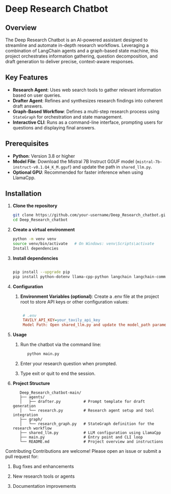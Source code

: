 # Deep Research Chatbot

## Overview

The Deep Research Chatbot is an AI-powered assistant designed to streamline and automate in-depth research workflows. Leveraging a combination of LangChain agents and a graph-based state machine, this project orchestrates information gathering, question decomposition, and draft generation to deliver precise, context-aware responses.

## Key Features

- **Research Agent**: Uses web search tools to gather relevant information based on user queries.  
- **Drafter Agent**: Refines and synthesizes research findings into coherent draft answers.  
- **Graph-Based Workflow**: Defines a multi-step research process using `StateGraph` for orchestration and state management.  
- **Interactive CLI**: Runs as a command-line interface, prompting users for questions and displaying final answers.  

## Prerequisites

- **Python**: Version 3.8 or higher  
- **Model File**: Download the Mistral 7B Instruct GGUF model (`mistral-7b-instruct-v0.1.Q4_K_M.gguf`) and update the path in `shared_llm.py`.  
- **Optional GPU**: Recommended for faster inference when using LlamaCpp.  

## Installation

1. **Clone the repository**

   ```bash
   git clone https://github.com/your-username/Deep_Research_chatbot.git
   cd Deep_Research_chatbot
2. **Create a virtual environment**

   ```bash
   python -m venv venv
   source venv/bin/activate   # On Windows: venv\Scripts\activate
   Install dependencies

3. **Install dependencies**
   ```bash

   pip install --upgrade pip
   pip install python-dotenv llama-cpp-python langchain langchain-community langgraph pydantic
4. **Configuration**
     1. **Environment Variables (optional)**: Create a .env file at the project root to store API keys or other configuration values:

        ```ini

         # .env
         TAVILY_API_KEY=your_tavily_api_key
         Model Path: Open shared_llm.py and update the model_path parameter to point to your downloaded GGUF model file.

5. **Usage**
     1. Run the chatbot via the command line:

        ```bash
           python main.py
     1. Enter your research question when prompted.
     2. Type exit or quit to end the session.

6. **Project Structure**
   ```
      Deep_Research_chatbot-main/
      ├── agents/
      │   ├── drafter.py          # Prompt template for draft generation
      │   └── research.py         # Research agent setup and tool integration
      ├── graph/
      │   └── research_graph.py   # StateGraph definition for the research workflow
      ├── shared_llm.py           # LLM configuration using LlamaCpp
      ├── main.py                 # Entry point and CLI loop
      └── README.md               # Project overview and instructions
Contributing
Contributions are welcome! Please open an issue or submit a pull request for:

 1. Bug fixes and enhancements

 2. New research tools or agents

 3. Documentation improvements
